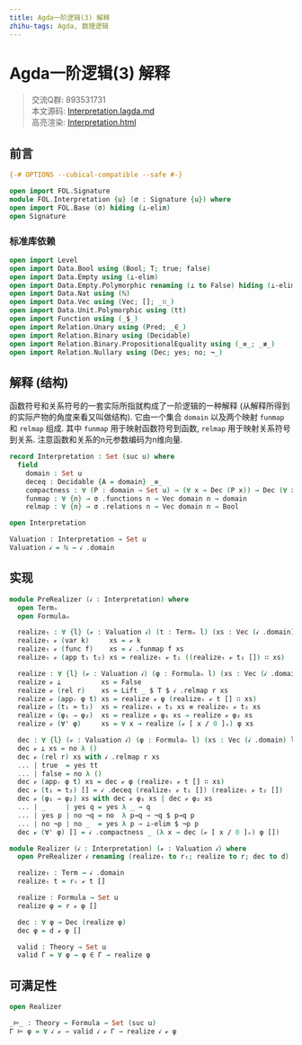 ```yaml
---
title: Agda一阶逻辑(3) 解释
zhihu-tags: Agda, 数理逻辑
---
```


# Agda一阶逻辑(3) 解释

> 交流Q群: 893531731  
> 本文源码: [Interpretation.lagda.md](https://github.com/choukh/agda-flypitch/blob/main/src/FOL/Interpretation.lagda.md)  
> 高亮渲染: [Interpretation.html](https://choukh.github.io/agda-flypitch/FOL.Interpretation.html)  

## 前言

```agda
{-# OPTIONS --cubical-compatible --safe #-}

open import FOL.Signature
module FOL.Interpretation {u} (σ : Signature {u}) where
open import FOL.Base (σ) hiding (⊥-elim)
open Signature
```

### 标准库依赖

```agda
open import Level
open import Data.Bool using (Bool; T; true; false)
open import Data.Empty using (⊥-elim)
open import Data.Empty.Polymorphic renaming (⊥ to False) hiding (⊥-elim)
open import Data.Nat using (ℕ)
open import Data.Vec using (Vec; []; _∷_)
open import Data.Unit.Polymorphic using (tt)
open import Function using (_$_)
open import Relation.Unary using (Pred; _∈_)
open import Relation.Binary using (Decidable)
open import Relation.Binary.PropositionalEquality using (_≡_; _≢_)
open import Relation.Nullary using (Dec; yes; no; ¬_)
```

## 解释 (结构)

函数符号和关系符号的一套实际所指就构成了一阶逻辑的一种解释 (从解释所得到的实际产物的角度来看又叫做结构). 它由一个集合 `domain` 以及两个映射 `funmap` 和 `relmap` 组成. 其中 `funmap` 用于映射函数符号到函数, `relmap` 用于映射关系符号到关系. 注意函数和关系的n元参数编码为n维向量.

```agda
record Interpretation : Set (suc u) where
  field
    domain : Set u
    deceq : Decidable {A = domain} _≡_
    compactness : ∀ (P : domain → Set u) → (∀ x → Dec (P x)) → Dec (∀ x → P x)
    funmap : ∀ {n} → σ .functions n → Vec domain n → domain
    relmap : ∀ {n} → σ .relations n → Vec domain n → Bool

open Interpretation

Valuation : Interpretation → Set u
Valuation 𝒾 = ℕ → 𝒾 .domain
```

## 实现

```agda
module PreRealizer (𝒾 : Interpretation) where
  open Termₙ
  open Formulaₙ

  realizeₜ : ∀ {l} (𝓋 : Valuation 𝒾) (t : Termₙ l) (xs : Vec (𝒾 .domain) l) → 𝒾 .domain
  realizeₜ 𝓋 (var k)     xs = 𝓋 k
  realizeₜ 𝓋 (func f)    xs = 𝒾 .funmap f xs
  realizeₜ 𝓋 (app t₁ t₂) xs = realizeₜ 𝓋 t₁ ((realizeₜ 𝓋 t₂ []) ∷ xs)

  realize : ∀ {l} (𝓋 : Valuation 𝒾) (φ : Formulaₙ l) (xs : Vec (𝒾 .domain) l) → Set u
  realize 𝓋 ⊥          xs = False
  realize 𝓋 (rel r)    xs = Lift _ $ T $ 𝒾 .relmap r xs
  realize 𝓋 (appᵣ φ t) xs = realize 𝓋 φ (realizeₜ 𝓋 t [] ∷ xs)
  realize 𝓋 (t₁ ≈ t₂)  xs = realizeₜ 𝓋 t₁ xs ≡ realizeₜ 𝓋 t₂ xs
  realize 𝓋 (φ₁ ⇒ φ₂)  xs = realize 𝓋 φ₁ xs → realize 𝓋 φ₂ xs
  realize 𝓋 (∀' φ)     xs = ∀ x → realize (𝓋 [ x / 0 ]ᵥ) φ xs

  dec : ∀ {l} (𝓋 : Valuation 𝒾) (φ : Formulaₙ l) (xs : Vec (𝒾 .domain) l) → Dec (realize 𝓋 φ xs)
  dec 𝓋 ⊥ xs = no λ ()
  dec 𝓋 (rel r) xs with 𝒾 .relmap r xs
  ... | true  = yes tt
  ... | false = no λ ()
  dec 𝓋 (appᵣ φ t) xs = dec 𝓋 φ (realizeₜ 𝓋 t [] ∷ xs)
  dec 𝓋 (t₁ ≈ t₂) [] = 𝒾 .deceq (realizeₜ 𝓋 t₁ []) (realizeₜ 𝓋 t₂ [])
  dec 𝓋 (φ₁ ⇒ φ₂) xs with dec 𝓋 φ₁ xs | dec 𝓋 φ₂ xs
  ... | _     | yes q = yes λ _ → q
  ... | yes p | no ¬q = no  λ p→q → ¬q $ p→q p
  ... | no ¬p | no _  = yes λ p → ⊥-elim $ ¬p p
  dec 𝓋 (∀' φ) [] = 𝒾 .compactness _ (λ x → dec (𝓋 [ x / 0 ]ᵥ) φ [])
```

```agda
module Realizer (𝒾 : Interpretation) (𝓋 : Valuation 𝒾) where
  open PreRealizer 𝒾 renaming (realizeₜ to rₜ; realize to r; dec to d)

  realizeₜ : Term → 𝒾 .domain
  realizeₜ t = rₜ 𝓋 t []

  realize : Formula → Set u
  realize φ = r 𝓋 φ []

  dec : ∀ φ → Dec (realize φ)
  dec φ = d 𝓋 φ []

  valid : Theory → Set u
  valid Γ = ∀ φ → φ ∈ Γ → realize φ
```

## 可满足性

```agda
open Realizer

_⊨_ : Theory → Formula → Set (suc u)
Γ ⊨ φ = ∀ 𝒾 𝓋 → valid 𝒾 𝓋 Γ → realize 𝒾 𝓋 φ
```
